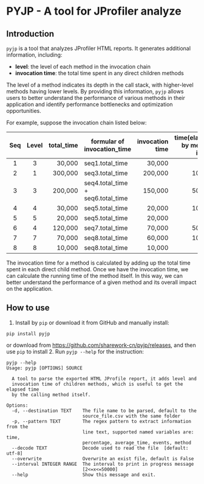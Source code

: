 # PYJP - A tool for JProfiler analyze
## Introduction
`pyjp` is a tool that analyzes JProfiler HTML reports. It generates additional 
information, including:
- **level**: the level of each method in the invocation chain
- **invocation time**: the total time spent in any direct children methods

The level of a method indicates its depth in the call stack, with higher-level methods having lower levels. 
By providing this information, `pyjp` allows users to better understand the performance of 
various methods in their application and identify performance bottlenecks and optimization opportunities.

For example, suppose the invocation chain listed below:


| Seq | Level | total_time | formular of invocation_time       | invocation time | time(elapsed by method itself) 
|:-:|:-----:|-----------:|-----------------------------------|----------------:|-------------------------------:|
| 1   |   3   |     30,000 | seq1.total_time                   |          30,000 |                              0 |
| 2   |   1   |    300,000 | seq3.total_time                   |         200,000 |                         10,000 |
|3|3|200,000| seq4.total_time + seq6.total_time |         150,000 |                         50,000 |
|4|4|30,000| seq5.total_time                   |          20,000 |                         10,000 |
|5|5|20,000| seq5.total_time                   |20,000|0|
|6|4|120,000| seq7.total_time                   |70,000|50,000|
|7|7|70,000| seq8.total_time                   |60,000|10,000|
|8|8|10,000| seq8.total_time                   |10,000|0|

The invocation time for a method is calculated by adding up the total time spent in each direct 
child method. Once we have the invocation time, we can calculate the running time of the method itself. In this way, we can better understand the performance of a given method and its overall impact on the application.
## How to use
1. Install by `pip` or download it from GitHub and manually install:
```commandline
pip install pyjp
```
or download from https://github.com/sharework-cn/pyjp/releases, and then use `pip` to install
2. Run `pyjp --help` for the instruction:
```commandline
pyjp --help
Usage: pyjp [OPTIONS] SOURCE

  A tool to parse the exported HTML JProfile report, it adds level and
  invocation time of children methods, which is useful to get the elapsed time
  by the calling method itself.

Options:
  -d, --destination TEXT    The file name to be parsed, default to the
                            source_file.csv with the same folder
  -p, --pattern TEXT        The regex pattern to extract information from the
                            line text, supported named variables are: time,
                            percentage, average_time, events, method
  --decode TEXT             Decode used to read the file  [default: utf-8]
  --overwrite               Overwrite an exist file, default is False
  --interval INTEGER RANGE  The interval to print in progress message
                            [2<=x<=50000]
  --help                    Show this message and exit.
```